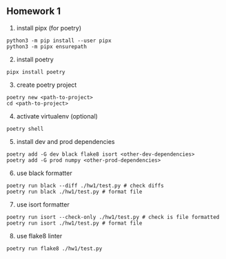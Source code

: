 ## Homework 1  
1) install pipx (for poetry)  
```
python3 -m pip install --user pipx
python3 -m pipx ensurepath
```
2) install poetry  
```
pipx install poetry
```
3) create poetry project  
```
poetry new <path-to-project>
cd <path-to-project>
```
4) activate virtualenv (optional)  
```
poetry shell
```
5) install dev and prod dependencies  
```
poetry add -G dev black flake8 isort <other-dev-dependencies>
poetry add -G prod numpy <other-prod-dependencies>
```
6) use black formatter  
```
poetry run black --diff ./hw1/test.py # check diffs
poetry run black ./hw1/test.py # format file
```
7) use isort formatter
```
poetry run isort --check-only ./hw1/test.py # check is file formatted
poetry run isort ./hw1/test.py # format file
```
8) use flake8 linter
```
poetry run flake8 ./hw1/test.py
```